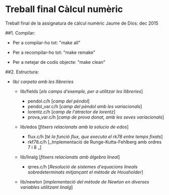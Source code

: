 # Treball final Càlcul numèric
Treball final de la assignatura de càlcul numèric
Jaume de Dios: dec 2015

##1. Compilar:

- Per a compilar-ho tot:          "make all"

- Per a recompilar-ho tot:        "make remake"

- Per a netejar de codis objecte: "make clean"

##2. Estructura:


- lib/
    _carpeta amb les llibreries_
    - lib/fields
    	[_els camps d'exemple, per a utilitzar les llibreries_]
        + pendol.c/h [_camp del pèndol_]
        + pendol_var.c/h [_camp del pèndol amb les variacionals_]
        + lorentz.c/h [_camp de l'atractor de lorentz_]
        + prova_var.c/h [_camp de prova donat, amb les seves variacionals_]
        
	- lib/edos
		[_fitxers relacionats amb la solucio de edos_]
        
		+ flux.c/h
        	[_té la funció flux, que executa el rk78 entre temps fixats_]
        + rkf78.c/h
            [_Implementació de Runge-Kutta-Fehlberg amb ordres 7 i 8 _]
            
	- lib/linalg
		[_fitxers relacionats amb àlgebra lineal_]
        
        + qrres.c/h
            [_Resolució de sistemes d'equacions lineals sobredeterminats mitjançant el mètode de Housholder_]
	- lib/newton
		[_implementació del mètode de Newton en diverses variables utilitzant linalg_] 
